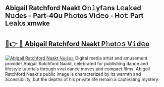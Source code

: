 ## Abigail Ratchford Naakt O𝚗𝚕yf𝚊ns L𝚎a𝚔ed N𝚞𝚍es - Part-4Qu P𝚑𝚘tos Vi𝚍𝚎o - H𝚘𝚝 Part L𝚎a𝚔s xmwke

# <h2><a href="http://kf91cq4.oniu.top/?m=Abigail+Ratchford+Naakt">🔗👉 🔴 Abigail Ratchford Naakt P𝚑ot𝚘𝚜 V𝚒d𝚎o</a></h2>

[![Abigail Ratchford Naakt Nu𝚍e𝚜](https://i.imgur.com/0qMVB7G.gif)](http://kf91cq4.oniu.top/?m=Abigail+Ratchford+Naakt)
Digital media artist and amusement provider Abigail Ratchford Naakt, celebrated for publishing dance and lifestyle tutorials through viral dance moves and compact films. Abigail Ratchford Naakt's public image is characterized by its warmth and accessibility, but the depths of his private life remain a captivating mystery.  
